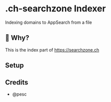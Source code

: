 # .ch-searchzone Indexer
Indexing domains to AppSearch from a file

## 🤔 Why?
This is the index part of https://searchzone.ch

## Setup


## Credits
- @pesc
